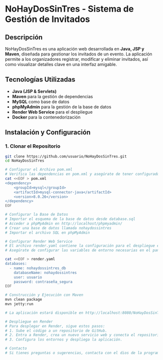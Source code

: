 # NoHayDosSinTres - Sistema de Gestión de Invitados

## Descripción
NoHayDosSinTres es una aplicación web desarrollada en **Java, JSP y Maven**, diseñada para gestionar los invitados de un evento. La aplicación permite a los organizadores registrar, modificar y eliminar invitados, así como visualizar detalles clave en una interfaz amigable.

## Tecnologías Utilizadas
- **Java (JSP & Servlets)**
- **Maven** para la gestión de dependencias
- **MySQL** como base de datos
- **phpMyAdmin** para la gestión de la base de datos
- **Render Web Service** para el despliegue
- **Docker** para la contenedorización

## Instalación y Configuración

### 1. Clonar el Repositorio
```sh
git clone https://github.com/usuario/NoHayDosSinTres.git
cd NoHayDosSinTres

# Configurar el Archivo pom.xml
# Verifica las dependencias en pom.xml y asegúrate de tener configurado el conector de MySQL:
cat <<EOF > pom.xml
<dependency>
    <groupId>mysql</groupId>
    <artifactId>mysql-connector-java</artifactId>
    <version>8.0.26</version>
</dependency>
EOF

# Configurar la Base de Datos
# Importar el esquema de la base de datos desde database.sql
# Acceder a phpMyAdmin en http://localhost/phpmyadmin/
# Crear una base de datos llamada nohaydossintres
# Importar el archivo SQL en phpMyAdmin

# Configurar Render Web Service
# El archivo render.yaml contiene la configuración para el despliegue en Render.
# Asegúrate de configurar las variables de entorno necesarias en el panel de Render.

cat <<EOF > render.yaml
databases:
  - name: nohaydossintres_db
    databaseName: nohaydossintres
    user: usuario
    password: contraseña_segura
EOF

# Construcción y Ejecución con Maven
mvn clean package
mvn jetty:run

# La aplicación estará disponible en http://localhost:8080/NoHayDosSinTres

# Despliegue en Render
# Para desplegar en Render, sigue estos pasos:
# 1. Sube el código a un repositorio de GitHub.
# 2. Entra a Render, crea un nuevo servicio web y conecta el repositorio.
# 3. Configura los entornos y despliega la aplicación.

# Contacto
# Si tienes preguntas o sugerencias, contacta con el dios de la programacion CHATGPT4.
